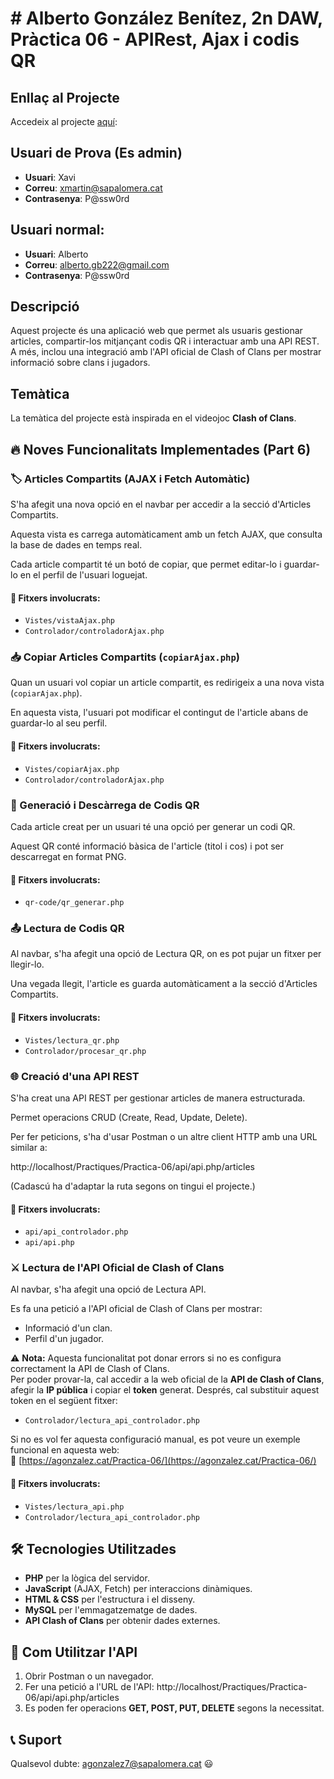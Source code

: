 # # Alberto González Benítez, 2n DAW, Pràctica 06 - APIRest, Ajax i codis QR

## Enllaç al Projecte

Accedeix al projecte [aquí](https://agonzalez.cat/Practica-06/):

## Usuari de Prova (Es admin)
- **Usuari**: Xavi
- **Correu**: xmartin@sapalomera.cat
- **Contrasenya**: P@ssw0rd

## Usuari normal:
- **Usuari**: Alberto
- **Correu**: alberto.gb222@gmail.com
- **Contrasenya**: P@ssw0rd

## Descripció
Aquest projecte és una aplicació web que permet als usuaris gestionar articles, compartir-los mitjançant codis QR i interactuar amb una API REST. A més, inclou una integració amb l'API oficial de Clash of Clans per mostrar informació sobre clans i jugadors.

## Temàtica
La temàtica del projecte està inspirada en el videojoc **Clash of Clans**.

## 🔥 Noves Funcionalitats Implementades (Part 6)

### 🏷️ Articles Compartits (AJAX i Fetch Automàtic)

S'ha afegit una nova opció en el navbar per accedir a la secció d'Articles Compartits.

Aquesta vista es carrega automàticament amb un fetch AJAX, que consulta la base de dades en temps real.

Cada article compartit té un botó de copiar, que permet editar-lo i guardar-lo en el perfil de l'usuari loguejat.

#### 📂 Fitxers involucrats:
- `Vistes/vistaAjax.php`
- `Controlador/controladorAjax.php`

### 📥 Copiar Articles Compartits (`copiarAjax.php`)

Quan un usuari vol copiar un article compartit, es redirigeix a una nova vista (`copiarAjax.php`).

En aquesta vista, l'usuari pot modificar el contingut de l'article abans de guardar-lo al seu perfil.

#### 📂 Fitxers involucrats:
- `Vistes/copiarAjax.php`
- `Controlador/controladorAjax.php`

### 📲 Generació i Descàrrega de Codis QR

Cada article creat per un usuari té una opció per generar un codi QR.

Aquest QR conté informació bàsica de l'article (titol i cos) i pot ser descarregat en format PNG.

#### 📂 Fitxers involucrats:
- `qr-code/qr_generar.php`

### 📤 Lectura de Codis QR

Al navbar, s'ha afegit una opció de Lectura QR, on es pot pujar un fitxer per llegir-lo.

Una vegada llegit, l'article es guarda automàticament a la secció d'Articles Compartits.

#### 📂 Fitxers involucrats:
- `Vistes/lectura_qr.php`
- `Controlador/procesar_qr.php`

### 🌐 Creació d'una API REST

S'ha creat una API REST per gestionar articles de manera estructurada.

Permet operacions CRUD (Create, Read, Update, Delete).

Per fer peticions, s'ha d'usar Postman o un altre client HTTP amb una URL similar a:

http://localhost/Practiques/Practica-06/api/api.php/articles

(Cadascú ha d'adaptar la ruta segons on tingui el projecte.)

#### 📂 Fitxers involucrats:
- `api/api_controlador.php`
- `api/api.php`

### ⚔️ Lectura de l'API Oficial de Clash of Clans

Al navbar, s'ha afegit una opció de Lectura API.

Es fa una petició a l'API oficial de Clash of Clans per mostrar:

- Informació d'un clan.
- Perfil d'un jugador.

⚠️ **Nota:** Aquesta funcionalitat pot donar errors si no es configura correctament la API de Clash of Clans.  
Per poder provar-la, cal accedir a la web oficial de la **API de Clash of Clans**, afegir la **IP pública** i copiar el **token** generat. Després, cal substituir aquest token en el següent fitxer:
- `Controlador/lectura_api_controlador.php`

Si no es vol fer aquesta configuració manual, es pot veure un exemple funcional en aquesta web:  
🔗 [https://agonzalez.cat/Practica-06/](https://agonzalez.cat/Practica-06/)

#### 📂 Fitxers involucrats:
- `Vistes/lectura_api.php`
- `Controlador/lectura_api_controlador.php`

## 🛠️ Tecnologies Utilitzades

- **PHP** per la lògica del servidor.
- **JavaScript** (AJAX, Fetch) per interaccions dinàmiques.
- **HTML & CSS** per l'estructura i el disseny.
- **MySQL** per l'emmagatzematge de dades.
- **API Clash of Clans** per obtenir dades externes.

## 📌 Com Utilitzar l'API

1. Obrir Postman o un navegador.
2. Fer una petició a l'URL de l'API:
http://localhost/Practiques/Practica-06/api/api.php/articles
3. Es poden fer operacions **GET, POST, PUT, DELETE** segons la necessitat.

## 📞 Suport

Qualsevol dubte: agonzalez7@sapalomera.cat 😃

